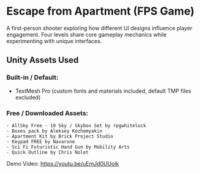 # Escape from Apartment (FPS Game)

A first-person shooter exploring how different UI designs influence player engagement. Four levels share core gameplay mechanics while experimenting with unique interfaces.

## Unity Assets Used
### Built-in / Default:
- TextMesh Pro (custom fonts and materials included, default TMP files excluded)

### Free / Downloaded Assets:
    - AllSky Free - 10 Sky / Skybox Set by rpgwhitelock
    - Boxes pack by Aleksey Kozhemyakin
    - Apartment Kit by Brick Project Studio
    - Keypad FREE by Navarone
    - Sci Fi Futuristic Hand Gun by Mobility Arts
    - Quick Outline by Chris Nolet


Demo Video: https://youtu.be/uEmJd0UUolk